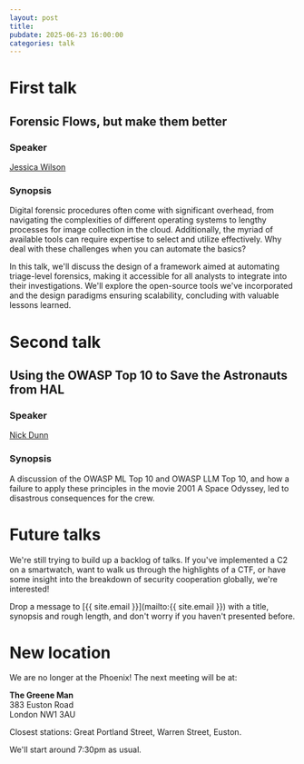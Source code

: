 ```yaml
---
layout: post
title:
pubdate: 2025-06-23 16:00:00
categories: talk
---
```

# First talk

## Forensic Flows, but make them better

### Speaker

[Jessica Wilson](https://x.com/sweetserenity28)

### Synopsis

Digital forensic procedures often come with significant overhead, from navigating the complexities of different operating systems to lengthy processes for image collection in the cloud. Additionally, the myriad of available tools can require expertise to select and utilize effectively. Why deal with these challenges when you can automate the basics?

In this talk, we'll discuss the design of a framework aimed at automating triage-level forensics, making it accessible for all analysts to integrate into their investigations. We'll explore the open-source tools we've incorporated and the design paradigms ensuring scalability, concluding with valuable lessons learned.


# Second talk

## Using the OWASP Top 10 to Save the Astronauts from HAL

### Speaker

[Nick Dunn](https://bsky.app/profile/n1ckdunn.bsky.social)

### Synopsis

A discussion of the OWASP ML Top 10 and OWASP LLM Top 10, and how a failure to apply these principles in the movie 2001 A Space Odyssey, led to disastrous consequences for the crew.


# Future talks

We're still trying to build up a backlog of talks. If you've implemented a C2 on a smartwatch, want to walk us through the highlights of a CTF, or have some insight into the breakdown of security cooperation globally, we're interested!

Drop a message to [{{ site.email }}](mailto:{{ site.email }}) with a title, synopsis and rough length, and don't worry if you haven't presented before.

# New location

We are no longer at the Phoenix! The next meeting will be at:

**The Greene Man**<br/>
383 Euston Road<br/>
London NW1 3AU

Closest stations: Great Portland Street, Warren Street, Euston.

We'll start around 7:30pm as usual.
